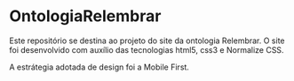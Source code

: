 # OntologiaRelembrar

Este repositório se destina ao projeto do site da ontologia Relembrar. O site foi desenvolvido com auxílio das tecnologias html5, css3 e Normalize CSS.

A estrátegia adotada de design foi a Mobile First.
